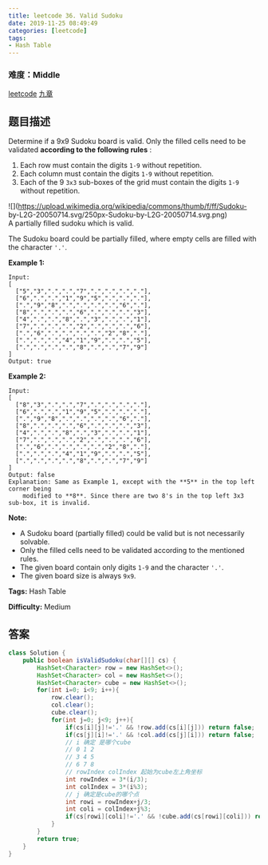 ```yaml
---
title: leetcode 36. Valid Sudoku
date: 2019-11-25 08:49:49
categories: [leetcode]
tags:
- Hash Table
---
```

### 难度：Middle

<a href="https://leetcode.com/problems/valid-sudoku/">leetcode</a>
<a href="https://www.jiuzhang.com/solution/valid-sudoku/">九章</a>
## 题目描述
Determine if a 9x9 Sudoku board is valid. Only the filled cells need to be
validated  **according to the following rules** :

  1. Each row must contain the digits `1-9` without repetition.
  2. Each column must contain the digits `1-9` without repetition.
  3. Each of the 9 `3x3` sub-boxes of the grid must contain the digits `1-9` without repetition.

![](https://upload.wikimedia.org/wikipedia/commons/thumb/f/ff/Sudoku-
by-L2G-20050714.svg/250px-Sudoku-by-L2G-20050714.svg.png)  
A partially filled sudoku which is valid.

The Sudoku board could be partially filled, where empty cells are filled with
the character `'.'`.

**Example 1:**
        
    Input:
    [
      ["5","3",".",".","7",".",".",".","."],
      ["6",".",".","1","9","5",".",".","."],
      [".","9","8",".",".",".",".","6","."],
      ["8",".",".",".","6",".",".",".","3"],
      ["4",".",".","8",".","3",".",".","1"],
      ["7",".",".",".","2",".",".",".","6"],
      [".","6",".",".",".",".","2","8","."],
      [".",".",".","4","1","9",".",".","5"],
      [".",".",".",".","8",".",".","7","9"]
    ]
    Output: true
    

**Example 2:**
        
    Input:
    [
      ["8","3",".",".","7",".",".",".","."],
      ["6",".",".","1","9","5",".",".","."],
      [".","9","8",".",".",".",".","6","."],
      ["8",".",".",".","6",".",".",".","3"],
      ["4",".",".","8",".","3",".",".","1"],
      ["7",".",".",".","2",".",".",".","6"],
      [".","6",".",".",".",".","2","8","."],
      [".",".",".","4","1","9",".",".","5"],
      [".",".",".",".","8",".",".","7","9"]
    ]
    Output: false
    Explanation: Same as Example 1, except with the **5** in the top left corner being 
        modified to **8**. Since there are two 8's in the top left 3x3 sub-box, it is invalid.
    

**Note:**

  * A Sudoku board (partially filled) could be valid but is not necessarily solvable.
  * Only the filled cells need to be validated according to the mentioned rules.
  * The given board contain only digits `1-9` and the character `'.'`.
  * The given board size is always `9x9`.


**Tags:** Hash Table

**Difficulty:** Medium
## 答案
<!--more-->
```java
class Solution {
    public boolean isValidSudoku(char[][] cs) {
        HashSet<Character> row = new HashSet<>();
        HashSet<Character> col = new HashSet<>();
        HashSet<Character> cube = new HashSet<>();
        for(int i=0; i<9; i++){
            row.clear();
            col.clear();
            cube.clear();
            for(int j=0; j<9; j++){
                if(cs[i][j]!='.' && !row.add(cs[i][j])) return false;
                if(cs[j][i]!='.' && !col.add(cs[j][i])) return false;
                // i 确定 是哪个cube
                // 0 1 2
                // 3 4 5
                // 6 7 8
                // rowIndex colIndex 起始为cube左上角坐标
                int rowIndex = 3*(i/3);
                int colIndex = 3*(i%3);
                // j 确定是cube的哪个点
                int rowi = rowIndex+j/3;
                int coli = colIndex+j%3;
                if(cs[rowi][coli]!='.' && !cube.add(cs[rowi][coli])) return false;
            }
        }
        return true;
    }
}
```